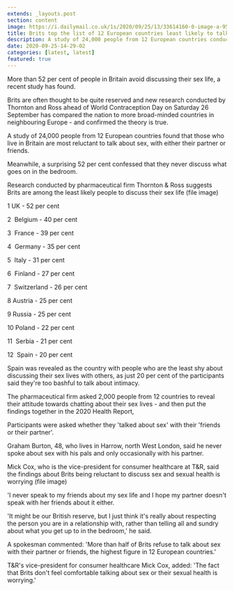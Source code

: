 ```yaml
---
extends: _layouts.post
section: content
image: https://i.dailymail.co.uk/1s/2020/09/25/13/33614160-0-image-a-95_1601035779466.jpg 
title: Brits top the list of 12 European countries least likely to talk about sex life, study reveals 
description: A study of 24,000 people from 12 European countries conducted by pharmaceutical firm Thornton & Ross reveals people who live in Britain are the least likely to discuss their sex life. 
date: 2020-09-25-14-29-02 
categories: [latest, latest] 
featured: true 
--- 
```

More than 52 per cent of people in Britain avoid discussing their sex life, a recent study has found.

Brits are often thought to be quite reserved and new research conducted by Thornton and Ross ahead of World Contraception Day on Saturday 26 September has compared the nation to more broad-minded countries in neighbouring Europe - and confirmed the theory is true. 

A study of 24,000 people from 12 European countries found that those who live in Britain are most reluctant to talk about sex, with either their partner or friends.

Meanwhile, a surprising 52 per cent confessed that they never discuss what goes on in the bedroom. 

Research conducted by pharmaceutical firm Thornton & Ross suggests Brits are among the least likely people to discuss their sex life (file image)

1 UK - 52 per cent

2  Belgium - 40 per cent

3  France - 39 per cent

4  Germany - 35 per cent

5  Italy - 31 per cent

6  Finland - 27 per cent

7  Switzerland - 26 per cent

8 Austria - 25 per cent

9 Russia - 25 per cent

10 Poland - 22 per cent

11  Serbia - 21 per cent

12  Spain - 20 per cent



Spain was revealed as the country with people who are the least shy about discussing their sex lives with others, as just 20 per cent of the participants said they're too bashful to talk about intimacy.

The pharmaceutical firm asked 2,000 people from 12 countries to reveal their attitude towards chatting about their sex lives - and then put the findings together in the 2020 Health Report,

Participants were asked whether they 'talked about sex' with their 'friends or their partner'.

Graham Burton, 48, who lives in Harrow, north West London, said he never spoke about sex with his pals and only occasionally with his partner.

Mick Cox, who is the vice-president for consumer healthcare at T&R, said the findings about Brits being reluctant to discuss sex and sexual health is worrying (file image)

 'I never speak to my friends about my sex life and I hope my partner doesn't speak with her friends about it either.

'It might be our British reserve, but I just think it's really about respecting the person you are in a relationship with, rather than telling all and sundry about what you get up to in the bedroom,' he said. 

A spokesman commented: 'More than half of Brits refuse to talk about sex with their partner or friends, the highest figure in 12 European countries.'

T&R's vice-president for consumer healthcare Mick Cox, added: 'The fact that Brits don't feel comfortable talking about sex or their sexual health is worrying.' 


